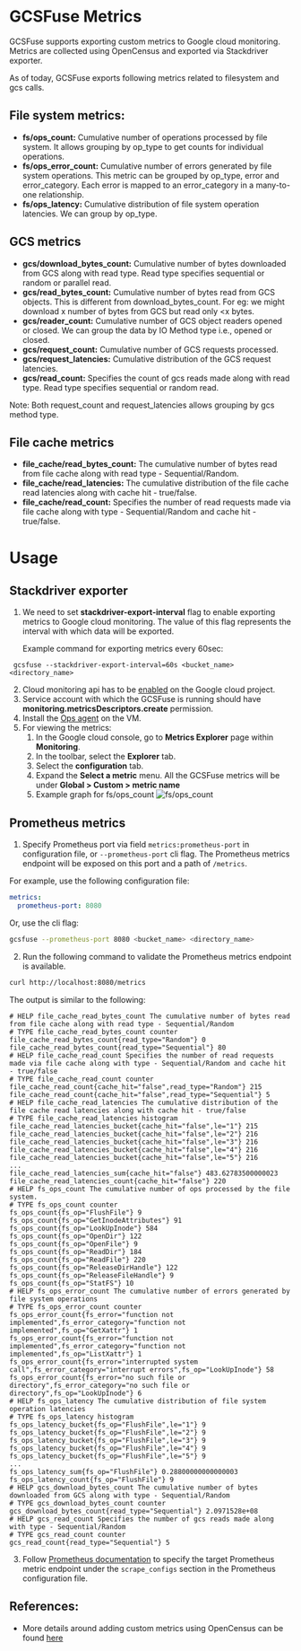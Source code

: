 # GCSFuse Metrics
GCSFuse supports exporting custom metrics to Google cloud monitoring. 
Metrics are collected using OpenCensus and exported via Stackdriver exporter.

As of today, GCSFuse exports following metrics related to filesystem and
gcs calls.

## File system metrics:
* **fs/ops_count:** Cumulative number of operations processed by file system. It allows
grouping by op_type to get counts for individual operations. 
* **fs/ops_error_count:** Cumulative number of errors generated by file system operations.
This metric can be grouped by op_type, error and error_category.
Each error is mapped to an error_category in a many-to-one relationship.
* **fs/ops_latency:** Cumulative distribution of file system operation latencies. We 
can group by op_type.

## GCS metrics
* **gcs/download_bytes_count:** Cumulative number of bytes downloaded from GCS along
with read type. Read type specifies sequential or random or parallel read.
* **gcs/read_bytes_count:** Cumulative number of bytes read from GCS objects. This
is different from download_bytes_count. For eg: we might download x number of
bytes from GCS but read only <x bytes.
* **gcs/reader_count:** Cumulative number of GCS object readers opened or closed. We 
can group the data by IO Method type i.e., opened or closed. 
* **gcs/request_count:** Cumulative number of GCS requests processed. 
* **gcs/request_latencies:** Cumulative distribution of the GCS request latencies. 
* **gcs/read_count:** Specifies the count of gcs reads made along with read type. 
Read type specifies sequential or random read.

Note: Both request_count and request_latencies allows grouping by gcs method type.

## File cache metrics
* **file_cache/read_bytes_count:** The cumulative number of bytes read from file 
cache along with read type - Sequential/Random.
* **file_cache/read_latencies:** The cumulative distribution of the file cache read 
latencies along with cache hit - true/false.
* **file_cache/read_count:** Specifies the number of read requests made via file cache 
along with type - Sequential/Random and cache hit - true/false.


# Usage

## Stackdriver exporter

1. We need to set **stackdriver-export-interval** flag to enable exporting metrics to 
Google cloud monitoring. The value of this flag represents the interval with 
which data will be exported.

   Example command for exporting metrics every 60sec:
```angular2html
 gcsfuse --stackdriver-export-interval=60s <bucket_name> <directory_name>
```
2. Cloud monitoring api has to be [enabled](https://cloud.google.com/monitoring/api/enable-api) 
on the Google cloud project.
3. Service account with which the GCSFuse is running should have 
**monitoring.metricsDescriptors.create** permission.
4. Install the [Ops agent](https://cloud.google.com/monitoring/agent/ops-agent/install-index) on the VM.
5. For viewing the metrics:
    1. In the Google cloud console, go to **Metrics Explorer** page within **Monitoring**.
    2. In the toolbar, select the **Explorer** tab.
    3. Select the **configuration** tab.
    4. Expand the **Select a metric** menu. All the GCSFuse metrics will be under
   **Global > Custom > metric name**
    5. Example graph for fs/ops_count
![fs/ops_count](https://user-images.githubusercontent.com/101323867/188802087-6423f4f1-2aa6-4501-8db6-3d1997986f68.png)

## Prometheus metrics

1. Specify Prometheus port via field `metrics:prometheus-port` in configuration file, or `--prometheus-port` cli flag. The Prometheus metrics endpoint will be exposed on this port and a path of `/metrics`.

For example, use the following configuration file:

```yaml
metrics:
  prometheus-port: 8080
```

Or, use the cli flag:

```bash
gcsfuse --prometheus-port 8080 <bucket_name> <directory_name>
```

2. Run the following command to validate the Prometheus metrics endpoint is available.

```bash
curl http://localhost:8080/metrics
```

The output is similar to the following:

```text
# HELP file_cache_read_bytes_count The cumulative number of bytes read from file cache along with read type - Sequential/Random
# TYPE file_cache_read_bytes_count counter
file_cache_read_bytes_count{read_type="Random"} 0
file_cache_read_bytes_count{read_type="Sequential"} 80
# HELP file_cache_read_count Specifies the number of read requests made via file cache along with type - Sequential/Random and cache hit - true/false
# TYPE file_cache_read_count counter
file_cache_read_count{cache_hit="false",read_type="Random"} 215
file_cache_read_count{cache_hit="false",read_type="Sequential"} 5
# HELP file_cache_read_latencies The cumulative distribution of the file cache read latencies along with cache hit - true/false
# TYPE file_cache_read_latencies histogram
file_cache_read_latencies_bucket{cache_hit="false",le="1"} 215
file_cache_read_latencies_bucket{cache_hit="false",le="2"} 216
file_cache_read_latencies_bucket{cache_hit="false",le="3"} 216
file_cache_read_latencies_bucket{cache_hit="false",le="4"} 216
file_cache_read_latencies_bucket{cache_hit="false",le="5"} 216
...
file_cache_read_latencies_sum{cache_hit="false"} 483.62783500000023
file_cache_read_latencies_count{cache_hit="false"} 220
# HELP fs_ops_count The cumulative number of ops processed by the file system.
# TYPE fs_ops_count counter
fs_ops_count{fs_op="FlushFile"} 9
fs_ops_count{fs_op="GetInodeAttributes"} 91
fs_ops_count{fs_op="LookUpInode"} 584
fs_ops_count{fs_op="OpenDir"} 122
fs_ops_count{fs_op="OpenFile"} 9
fs_ops_count{fs_op="ReadDir"} 184
fs_ops_count{fs_op="ReadFile"} 220
fs_ops_count{fs_op="ReleaseDirHandle"} 122
fs_ops_count{fs_op="ReleaseFileHandle"} 9
fs_ops_count{fs_op="StatFS"} 10
# HELP fs_ops_error_count The cumulative number of errors generated by file system operations
# TYPE fs_ops_error_count counter
fs_ops_error_count{fs_error="function not implemented",fs_error_category="function not implemented",fs_op="GetXattr"} 1
fs_ops_error_count{fs_error="function not implemented",fs_error_category="function not implemented",fs_op="ListXattr"} 1
fs_ops_error_count{fs_error="interrupted system call",fs_error_category="interrupt errors",fs_op="LookUpInode"} 58
fs_ops_error_count{fs_error="no such file or directory",fs_error_category="no such file or directory",fs_op="LookUpInode"} 6
# HELP fs_ops_latency The cumulative distribution of file system operation latencies
# TYPE fs_ops_latency histogram
fs_ops_latency_bucket{fs_op="FlushFile",le="1"} 9
fs_ops_latency_bucket{fs_op="FlushFile",le="2"} 9
fs_ops_latency_bucket{fs_op="FlushFile",le="3"} 9
fs_ops_latency_bucket{fs_op="FlushFile",le="4"} 9
fs_ops_latency_bucket{fs_op="FlushFile",le="5"} 9
...
fs_ops_latency_sum{fs_op="FlushFile"} 0.28800000000000003
fs_ops_latency_count{fs_op="FlushFile"} 9
# HELP gcs_download_bytes_count The cumulative number of bytes downloaded from GCS along with type - Sequential/Random
# TYPE gcs_download_bytes_count counter
gcs_download_bytes_count{read_type="Sequential"} 2.0971528e+08
# HELP gcs_read_count Specifies the number of gcs reads made along with type - Sequential/Random
# TYPE gcs_read_count counter
gcs_read_count{read_type="Sequential"} 5
```

3. Follow [Prometheus documentation](https://prometheus.io/docs/introduction/first_steps/#configuring-prometheus)
to specify the target Prometheus metric endpoint under the `scrape_configs` section in the Prometheus configuration file.

## References:
* More details around adding custom metrics using OpenCensus can be found [here](https://cloud.google.com/monitoring/custom-metrics/open-census)